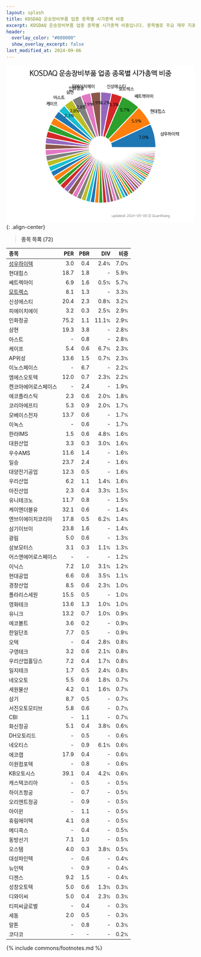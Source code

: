 ```yaml
---
layout: splash
title: KOSDAQ 운송장비부품 업종 종목별 시가총액 비중
excerpt: KOSDAQ 운송장비부품 업종 종목별 시가총액 비중입니다. 종목별로 주요 재무 지표를 함께 표시합니다.
header:
  overlay_color: "#800000"
  show_overlay_excerpt: false
last_modified_at: 2024-09-06
---
```



![KOSDAQ 운송장비부품 업종 종목별 시가총액 비중](/stats/sector/images/kosdaq_업종_운송장비부품_종목.png){: .align-center}


> **종목 목록 (72)**<a id="list"></a>

| **종목** | **PER** | **PBR** | **DIV** | **비중** |
| :------- | ------: | ------: | ------: | -------: |
| [성우하이텍](/015750/) | 3.0 | 0.4 | 2.4<small>%</small> | 7.0<small>%</small> |
| 현대힘스 | 18.7 | 1.8 | - | 5.9<small>%</small> |
| 쎄트렉아이 | 6.9 | 1.6 | 0.5<small>%</small> | 5.7<small>%</small> |
| [모트렉스](/118990/) | 8.1 | 1.3 | - | 3.3<small>%</small> |
| 신성에스티 | 20.4 | 2.3 | 0.8<small>%</small> | 3.2<small>%</small> |
| 피에이치에이 | 3.2 | 0.3 | 2.5<small>%</small> | 2.9<small>%</small> |
| 인화정공 | 75.2 | 1.1 | 11.1<small>%</small> | 2.9<small>%</small> |
| 삼현 | 19.3 | 3.8 | - | 2.8<small>%</small> |
| 아스트 | - | 0.8 | - | 2.8<small>%</small> |
| 케이프 | 5.4 | 0.6 | 6.7<small>%</small> | 2.3<small>%</small> |
| AP위성 | 13.6 | 1.5 | 0.7<small>%</small> | 2.3<small>%</small> |
| 이노스페이스 | - | 6.7 | - | 2.2<small>%</small> |
| 엠에스오토텍 | 12.0 | 0.7 | 2.3<small>%</small> | 2.2<small>%</small> |
| 켄코아에어로스페이스 | - | 2.4 | - | 1.9<small>%</small> |
| 에코플라스틱 | 2.3 | 0.6 | 2.0<small>%</small> | 1.8<small>%</small> |
| 코리아에프티 | 5.3 | 0.9 | 2.0<small>%</small> | 1.7<small>%</small> |
| 모베이스전자 | 13.7 | 0.6 | - | 1.7<small>%</small> |
| 이녹스 | - | 0.6 | - | 1.7<small>%</small> |
| 한라IMS | 1.5 | 0.6 | 4.8<small>%</small> | 1.6<small>%</small> |
| 대원산업 | 3.3 | 0.3 | 3.0<small>%</small> | 1.6<small>%</small> |
| 우수AMS | 11.6 | 1.4 | - | 1.6<small>%</small> |
| 일승 | 23.7 | 2.4 | - | 1.6<small>%</small> |
| 대양전기공업 | 12.3 | 0.5 | - | 1.6<small>%</small> |
| 우리산업 | 6.2 | 1.1 | 1.4<small>%</small> | 1.6<small>%</small> |
| 아진산업 | 2.3 | 0.4 | 3.3<small>%</small> | 1.5<small>%</small> |
| 유니테크노 | 11.7 | 0.8 | - | 1.5<small>%</small> |
| 케이엔더블유 | 32.1 | 0.6 | - | 1.4<small>%</small> |
| 엔브이에이치코리아 | 17.8 | 0.5 | 6.2<small>%</small> | 1.4<small>%</small> |
| 삼기이브이 | 23.8 | 1.6 | - | 1.4<small>%</small> |
| 광림 | 5.0 | 0.6 | - | 1.3<small>%</small> |
| 삼보모터스 | 3.1 | 0.3 | 1.1<small>%</small> | 1.3<small>%</small> |
| 어스앤에어로스페이스 | - | - | - | 1.2<small>%</small> |
| 이닉스 | 7.2 | 1.0 | 3.1<small>%</small> | 1.2<small>%</small> |
| 현대공업 | 6.6 | 0.6 | 3.5<small>%</small> | 1.1<small>%</small> |
| 경창산업 | 8.5 | 0.6 | 2.3<small>%</small> | 1.0<small>%</small> |
| 폴라리스세원 | 15.5 | 0.5 | - | 1.0<small>%</small> |
| 영화테크 | 13.6 | 1.3 | 1.0<small>%</small> | 1.0<small>%</small> |
| 유니크 | 13.2 | 0.7 | 1.0<small>%</small> | 0.9<small>%</small> |
| 에코볼트 | 3.6 | 0.2 | - | 0.9<small>%</small> |
| 한일단조 | 7.7 | 0.5 | - | 0.9<small>%</small> |
| 오텍 | - | 0.4 | 2.8<small>%</small> | 0.8<small>%</small> |
| 구영테크 | 3.2 | 0.6 | 2.1<small>%</small> | 0.8<small>%</small> |
| 우리산업홀딩스 | 7.2 | 0.4 | 1.7<small>%</small> | 0.8<small>%</small> |
| 일지테크 | 1.7 | 0.5 | 2.4<small>%</small> | 0.8<small>%</small> |
| 네오오토 | 5.5 | 0.6 | 1.8<small>%</small> | 0.7<small>%</small> |
| 세원물산 | 4.2 | 0.1 | 1.6<small>%</small> | 0.7<small>%</small> |
| 삼기 | 8.7 | 0.5 | - | 0.7<small>%</small> |
| 서진오토모티브 | 5.8 | 0.6 | - | 0.7<small>%</small> |
| CBI | - | 1.1 | - | 0.7<small>%</small> |
| 화신정공 | 5.1 | 0.4 | 3.8<small>%</small> | 0.6<small>%</small> |
| DH오토리드 | - | 0.5 | - | 0.6<small>%</small> |
| 네오티스 | - | 0.9 | 6.1<small>%</small> | 0.6<small>%</small> |
| 에코캡 | 17.9 | 0.4 | - | 0.6<small>%</small> |
| 이원컴포텍 | - | 0.8 | - | 0.6<small>%</small> |
| KB오토시스 | 39.1 | 0.4 | 4.2<small>%</small> | 0.6<small>%</small> |
| 캐스텍코리아 | - | 0.5 | - | 0.5<small>%</small> |
| 하이즈항공 | - | 0.7 | - | 0.5<small>%</small> |
| 오리엔트정공 | - | 0.9 | - | 0.5<small>%</small> |
| 아이윈 | - | 1.1 | - | 0.5<small>%</small> |
| 휴림에이텍 | 4.1 | 0.8 | - | 0.5<small>%</small> |
| 메디콕스 | - | 0.4 | - | 0.5<small>%</small> |
| 동방선기 | 7.1 | 1.0 | - | 0.5<small>%</small> |
| 오스템 | 4.0 | 0.3 | 3.8<small>%</small> | 0.5<small>%</small> |
| 대성파인텍 | - | 0.6 | - | 0.4<small>%</small> |
| 뉴인텍 | - | 0.9 | - | 0.4<small>%</small> |
| 디젠스 | 9.2 | 1.5 | - | 0.4<small>%</small> |
| 성창오토텍 | 5.0 | 0.6 | 1.3<small>%</small> | 0.3<small>%</small> |
| 디와이씨 | 5.0 | 0.4 | 2.3<small>%</small> | 0.3<small>%</small> |
| 티피씨글로벌 | - | 0.4 | - | 0.3<small>%</small> |
| 세동 | 2.0 | 0.5 | - | 0.3<small>%</small> |
| 알톤 | - | 0.8 | - | 0.3<small>%</small> |
| 코다코 | - | - | - | 0.2<small>%</small> |

{% include commons/footnotes.md %}